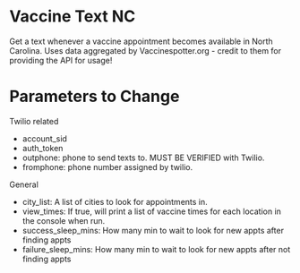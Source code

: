 # Vaccine Text NC
Get a text whenever a vaccine appointment becomes available in North Carolina.
Uses data aggregated by Vaccinespotter.org - credit to them for providing the API for usage!

# Parameters to Change
Twilio related
- account_sid
- auth_token 
- outphone: phone to send texts to. MUST BE VERIFIED with Twilio.
- fromphone: phone number assigned by twilio. 

General
- city_list: A list of cities to look for appointments in.
- view_times: If true, will print a list of vaccine times for each location in the console when run.
- success_sleep_mins: How many min to wait to look for new appts after finding appts
- failure_sleep_mins: How many min to wait to look for new appts after not finding appts
